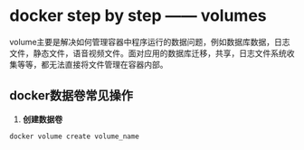 # docker step by step —— volumes

volume主要是解决如何管理容器中程序运行的数据问题，例如数据库数据，日志文件，静态文件，语音视频文件。面对应用的数据库迁移，共享，日志文件系统收集等等，都无法直接将文件管理在容器内部。

## docker数据卷常见操作

1. **创建数据卷**

`docker volume create volume_name`